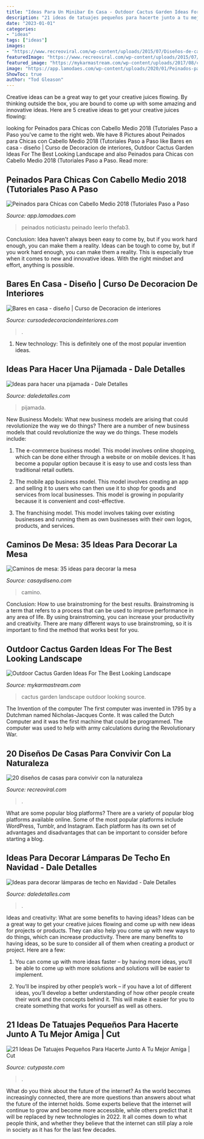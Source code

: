```yaml
---
title: "Ideas Para Un Minibar En Casa - Outdoor Cactus Garden Ideas For The Best Looking Landscape"
description: "21 ideas de tatuajes pequeños para hacerte junto a tu mejor amiga"
date: "2023-01-01"
categories:
- "ideas"
tags: ["ideas"]
images:
- "https://www.recreoviral.com/wp-content/uploads/2015/07/Diseños-de-casas-que-nos-enseñan-a-convivir-con-la-naturaleza-13.jpg"
featuredImage: "https://www.recreoviral.com/wp-content/uploads/2015/07/Diseños-de-casas-que-nos-enseñan-a-convivir-con-la-naturaleza-13.jpg"
featured_image: "https://mykarmastream.com/wp-content/uploads/2017/08/cactus-garden-10.jpeg"
image: "https://app.lamodaes.com/wp-content/uploads/2020/01/Peinados-para-Chicas-con-Cabello-Medio-13.jpg"
ShowToc: true
author: "Tod Gleason"
---
```



Creative ideas can be a great way to get your creative juices flowing. By thinking outside the box, you are bound to come up with some amazing and innovative ideas. Here are 5 creative ideas to get your creative juices flowing: 

	

		
looking for Peinados para Chicas con Cabello Medio 2018 (Tutoriales Paso a Paso you've came to the right web. We have 8 Pictures about Peinados para Chicas con Cabello Medio 2018 (Tutoriales Paso a Paso like Bares en casa - diseño | Curso de Decoracion de interiores, Outdoor Cactus Garden Ideas For The Best Looking Landscape and also Peinados para Chicas con Cabello Medio 2018 (Tutoriales Paso a Paso. Read more:
		
    
## Peinados Para Chicas Con Cabello Medio 2018 (Tutoriales Paso A Paso

<img loading=lazy src="https://app.lamodaes.com/wp-content/uploads/2020/01/Peinados-para-Chicas-con-Cabello-Medio-13.jpg" onerror="this.onerror=null;this.src='https://tse4.mm.bing.net/th?id=OIP.gd_ikar5xZrUf3dOFK5Y9gHaIe&amp;pid=15.1';" alt="Peinados para Chicas con Cabello Medio 2018 (Tutoriales Paso a Paso">

_Source: app.lamodaes.com_

>peinados noticiastu peinado leerlo thefab3. 

	

Conclusion: Idea haven't always been easy to come by, but if you work hard enough, you can make them a reality.
Ideas can be tough to come by, but if you work hard enough, you can make them a reality. This is especially true when it comes to new and innovative ideas. With the right mindset and effort, anything is possible.

    
## Bares En Casa - Diseño | Curso De Decoracion De Interiores

<img loading=lazy src="https://cursodedecoraciondeinteriores.com/wp-content/uploads/2017/08/bares-en-casa-diseno-6.jpg" onerror="this.onerror=null;this.src='https://tse3.mm.bing.net/th?id=OIP.Ed6_Z8ABTqjPyOWDJHNhZwHaJ4&amp;pid=15.1';" alt="Bares en casa - diseño | Curso de Decoracion de interiores">

_Source: cursodedecoraciondeinteriores.com_

>. 

	

1) New technology: This is definitely one of the most popular invention ideas.

    
## Ideas Para Hacer Una Pijamada - Dale Detalles

<img loading=lazy src="https://i2.wp.com/www.daledetalles.com/wp-content/uploads/2016/02/1-10.jpg" onerror="this.onerror=null;this.src='https://tse4.mm.bing.net/th?id=OIP.T9b_gFNttdO2kSe7yXaIlAHaKI&amp;pid=15.1';" alt="Ideas para hacer una pijamada - Dale Detalles">

_Source: daledetalles.com_

>pijamada. 

	

New Business Models: What new business models are arising that could revolutionize the way we do things?
There are a number of new business models that could revolutionize the way we do things. These models include:
1. The e-commerce business model. This model involves online shopping, which can be done either through a website or on mobile devices. It has become a popular option because it is easy to use and costs less than traditional retail outlets.

2. The mobile app business model. This model involves creating an app and selling it to users who can then use it to shop for goods and services from local businesses. This model is growing in popularity because it is convenient and cost-effective.

3. The franchising model. This model involves taking over existing businesses and running them as own businesses with their own logos, products, and services.

    
## Caminos De Mesa: 35 Ideas Para Decorar La Mesa

<img loading=lazy src="https://casaydiseno.com/wp-content/uploads/2015/10/caminos-de-mesa-precioso-cosido-mano.jpg" onerror="this.onerror=null;this.src='https://tse3.mm.bing.net/th?id=OIP.VCuCQ6Nhg3cwQcfi1C-MsQHaLI&amp;pid=15.1';" alt="Caminos de mesa: 35 ideas para decorar la mesa">

_Source: casaydiseno.com_

>camino. 

	

Conclusion: How to use brainstroming for the best results.
Brainstroming is a term that refers to a process that can be used to improve performance in any area of life. By using brainstroming, you can increase your productivity and creativity. There are many different ways to use brainstroming, so it is important to find the method that works best for you.

    
## Outdoor Cactus Garden Ideas For The Best Looking Landscape

<img loading=lazy src="https://mykarmastream.com/wp-content/uploads/2017/08/cactus-garden-10.jpeg" onerror="this.onerror=null;this.src='https://tse4.mm.bing.net/th?id=OIP.6nNeH__ofZESUzctsTT2WAHaLH&amp;pid=15.1';" alt="Outdoor Cactus Garden Ideas For The Best Looking Landscape">

_Source: mykarmastream.com_

>cactus garden landscape outdoor looking source. 

	

The Invention of the computer
The first computer was invented in 1795 by a Dutchman named Nicholas-Jacques Conte. It was called the Dutch Computer and it was the first machine that could be programmed. The computer was used to help with army calculations during the Revolutionary War.

    
## 20 Diseños De Casas Para Convivir Con La Naturaleza

<img loading=lazy src="https://www.recreoviral.com/wp-content/uploads/2015/07/Diseños-de-casas-que-nos-enseñan-a-convivir-con-la-naturaleza-13.jpg" onerror="this.onerror=null;this.src='https://tse3.mm.bing.net/th?id=OIP.crux8-VI0-Rupm9gEZDamQHaJQ&amp;pid=15.1';" alt="20 diseños de casas para convivir con la naturaleza">

_Source: recreoviral.com_

>. 

	

What are some popular blog platforms?
There are a variety of popular blog platforms available online. Some of the most popular platforms include WordPress, Tumblr, and Instagram. Each platform has its own set of advantages and disadvantages that can be important to consider before starting a blog.

    
## Ideas Para Decorar Lámparas De Techo En Navidad - Dale Detalles

<img loading=lazy src="https://i1.wp.com/www.daledetalles.com/wp-content/uploads/2016/11/decorar-lamparas-de-techo-en-navidad7.jpg" onerror="this.onerror=null;this.src='https://tse3.mm.bing.net/th?id=OIP.tKt3UGfdQMbFQvrKAlWIZAHaLI&amp;pid=15.1';" alt="Ideas para decorar lámparas de techo en Navidad - Dale Detalles">

_Source: daledetalles.com_

>. 

	

Ideas and creativity: What are some benefits to having ideas?
Ideas can be a great way to get your creative juices flowing and come up with new ideas for projects or products. They can also help you come up with new ways to do things, which can increase productivity. There are many benefits to having ideas, so be sure to consider all of them when creating a product or project. Here are a few: 
1. You can come up with more ideas faster – by having more ideas, you’ll be able to come up with more solutions and solutions will be easier to implement.

2. You’ll be inspired by other people’s work – if you have a lot of different ideas, you’ll develop a better understanding of how other people create their work and the concepts behind it. This will make it easier for you to create something that works for yourself as well as others.

    
## 21 Ideas De Tatuajes Pequeños Para Hacerte Junto A Tu Mejor Amiga | Cut

<img loading=lazy src="https://www.cutypaste.com/wp-content/uploads/2018/02/Captura-de-pantalla-2018-02-27-a-las-10.47.56-a.m..jpg" onerror="this.onerror=null;this.src='https://tse1.mm.bing.net/th?id=OIP.Hcohqe2nYruzHO8wyedM-wHaHZ&amp;pid=15.1';" alt="21 Ideas De Tatuajes Pequeños Para Hacerte Junto A Tu Mejor Amiga | Cut">

_Source: cutypaste.com_

>. 

	

What do you think about the future of the internet?
As the world becomes increasingly connected, there are more questions than answers about what the future of the internet holds. Some experts believe that the internet will continue to grow and become more accessible, while others predict that it will be replaced by new technologies in 2022. It all comes down to what people think, and whether they believe that the internet can still play a role in society as it has for the last few decades.

